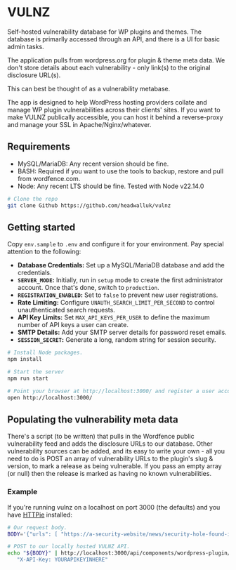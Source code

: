 # VULNZ

Self-hosted vulnerability database for WP plugins and themes. The database is primarlly accessed through an API, and there is a UI for basic admin tasks.

The application pulls from wordpress.org for plugin & theme meta data. We don't store details about each vulnerability - only link(s) to the original disclosure URL(s).

This can best be thought of as a vulnerability metabase.

The app is designed to help WordPress hosting providers collate and manage WP plugin vulnerabilities across their clients' sites. If you want to make VULNZ publically accessible, you can host it behind a reverse-proxy and manage your SSL in Apache/Nginx/whatever.

## Requirements

* MySQL/MariaDB: Any recent version should be fine.
* BASH: Required if you want to use the tools to backup, restore and pull from wordfence.com.
* Node: Any recent LTS should be fine. Tested with Node v22.14.0

```bash
# Clone the repo
git clone Github https://github.com/headwalluk/vulnz

```

## Getting started

Copy `env.sample` to `.env` and configure it for your environment. Pay special attention to the following:

*   **Database Credentials:** Set up a MySQL/MariaDB database and add the credentials.
*   **`SERVER_MODE`:** Initially, run in `setup` mode to create the first administrator account. Once that's done, switch to `production`.
*   **`REGISTRATION_ENABLED`:** Set to `false` to prevent new user registrations.
*   **Rate Limiting:** Configure `UNAUTH_SEARCH_LIMIT_PER_SECOND` to control unauthenticated search requests.
*   **API Key Limits:** Set `MAX_API_KEYS_PER_USER` to define the maximum number of API keys a user can create.
*   **SMTP Details:** Add your SMTP server details for password reset emails.
*   **`SESSION_SECRET`:** Generate a long, random string for session security.

```bash
# Install Node packages.
npm install

# Start the server
npm run start

# Point your browser at http://localhost:3000/ and register a user account.
open http://localhost:3000/
```

## Populating the vulnerability meta data

There's a script (to be written) that pulls in the Wordfence public vulnerability feed and adds the disclosure URLs to our database. Other vulnerability sources can be added, and its easy to write your own - all you need to do is POST an array of vulnerability URLs to the plugin's slug & version, to mark a release as being vulnerable. If you pass an empty array (or null) then the release is marked as having no known vulnerabilities.

### Example

If you're running vulnz on a localhost on port 3000 (the defaults) and you have [HTTPie](https://httpie.io/) installed:

```bash
# Our request body.
BODY='{"urls": [ "https://a-security-website/news/security-hole-found-in-woo-1-2-3/ ] }'

# POST to our locally hosted VULNZ API.
echo "${BODY}" | http://localhost:3000/api/components/wordpress-plugin/woocommerce/1.2.3 \
   "X-API-Key: YOURAPIKEYINHERE"
```
